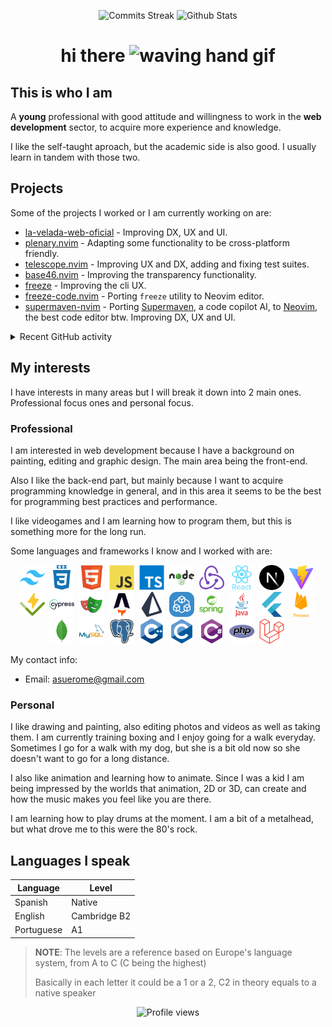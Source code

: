 <p align="center">
  <img alt="Commits Streak" width="467" height="auto" src="https://github-readme-streak-stats.herokuapp.com/?user=AlejandroSuero&theme=catppuccin-mocha" />
  <img alt="Github Stats" width="467" height="auto" src="https://github-readme-stats-three-red-66.vercel.app/api?username=AlejandroSuero&theme=rose_pine&count_private=true&show_icons=true&border_radius=8&locale=en&include_all_commits=true&custom_title=GitHub%20Stats&disable_animations=true" />
</p>


<h1 align="center">hi there <img src="https://media.giphy.com/media/hvRJCLFzcasrR4ia7z/giphy.gif" alt="waving hand gif" width="40"></h1>

## This is who I am

A **young** professional with good attitude and willingness to work in the **web development** sector, to acquire more experience and knowledge.

I like the self-taught aproach, but the academic side is also good. I usually learn in tandem with those two.

## Projects

Some of the projects I worked or I am currently working on are:

- [la-velada-web-oficial](https://github.com/midudev/la-velada-web-oficial) - Improving DX, UX and UI.
- [plenary.nvim](https://github.com/nvim-lua/plenary.nvim) - Adapting some functionality to be cross-platform friendly.
- [telescope.nvim](https://github.com/nvim-telescope/telescope.nvim) - Improving UX and DX, adding and fixing test suites.
- [base46.nvim](https://github.com/jayden-chan/base46.nvim) - Improving the transparency functionality.
- [freeze](https://github.com/charmbracelet/freeze) - Improving the cli UX.
- [freeze-code.nvim](https://github.com/AlejandroSuero/freeze-code.nvim) - Porting `freeze` utility to Neovim editor.
- [supermaven-nvim](https://github.com/supermaven-inc/supermaven-nvim) - Porting [Supermaven](https://supermaven.com/), a code copilot AI, to [Neovim](https://neovim.io/), the best code editor btw. Improving DX, UX and UI.

<details>
  <summary>Recent GitHub activity</summary>

  <!--START_SECTION:activity-->
1. 🗣 Commented on [#96](https://github.com/huggingface/llm.nvim/issues/96#issuecomment-2176962801) in [huggingface/llm.nvim](https://github.com/huggingface/llm.nvim)
2. 🗣 Commented on [#19](https://github.com/supermaven-inc/supermaven-nvim/issues/19#issuecomment-2176942360) in [supermaven-inc/supermaven-nvim](https://github.com/supermaven-inc/supermaven-nvim)
3. 🎉 Merged PR [#2](https://github.com/AlejandroSuero/3D-product-customization/pull/2) in [AlejandroSuero/3D-product-customization](https://github.com/AlejandroSuero/3D-product-customization)
4. 💪 Opened PR [#2](https://github.com/AlejandroSuero/3D-product-customization/pull/2) in [AlejandroSuero/3D-product-customization](https://github.com/AlejandroSuero/3D-product-customization)
5. 🎉 Merged PR [#15](https://github.com/AlejandroSuero/freeze-code.nvim/pull/15) in [AlejandroSuero/freeze-code.nvim](https://github.com/AlejandroSuero/freeze-code.nvim)
<!--END_SECTION:activity-->

</details>

## My interests

I have interests in many areas but I will break it down into 2 main ones. Professional focus ones and personal focus.

### Professional

I am interested in web development because I have a background on painting, editing and graphic design. The main area being the front-end.

Also I like the back-end part, but mainly because I want to acquire programming knowledge in general, and in this area it seems to be the best for programming best practices and performance.

I like videogames and I am learning how to program them, but this is something more for the long run.

Some languages and frameworks I know and I worked with are:

<p align="center">
  <img src="https://github.com/devicons/devicon/blob/master/icons/tailwindcss/tailwindcss-original.svg" title="TailwindCSS" alt="TailwindCSS" width="40" height="40"/>&nbsp;
  <img src="https://github.com/devicons/devicon/blob/master/icons/css3/css3-plain-wordmark.svg"  title="CSS3" alt="CSS" width="40" height="40"/>&nbsp;
  <img src="https://github.com/devicons/devicon/blob/master/icons/html5/html5-original.svg" title="HTML5" alt="HTML" width="40" height="40"/>&nbsp;
  <img src="https://github.com/devicons/devicon/blob/master/icons/javascript/javascript-original.svg" title="JavaScript" alt="JavaScript" width="40" height="40"/>&nbsp;
  <img src="https://github.com/devicons/devicon/blob/master/icons/typescript/typescript-original.svg" title="TypeScript" alt="TypeScript" width="40" height="40"/>&nbsp;
  <img src="https://github.com/devicons/devicon/blob/master/icons/nodejs/nodejs-original-wordmark.svg" title="NodeJS" alt="NodeJS" width="40" height="40"/>&nbsp;
  <img src="https://github.com/devicons/devicon/blob/master/icons/redux/redux-original.svg" title="Redux" alt="Redux " width="40" height="40"/>&nbsp;
  <img src="https://github.com/devicons/devicon/blob/master/icons/react/react-original-wordmark.svg" title="React" alt="React" width="40" height="40"/>&nbsp;
  <img src="https://github.com/devicons/devicon/blob/master/icons/nextjs/nextjs-original.svg" title="NextJS" alt="NextJS" width="40" height="40"/>&nbsp;
  <img src="https://github.com/devicons/devicon/blob/master/icons/vitejs/vitejs-original.svg" title="Vite" alt="Vite" width="40" height="40"/>&nbsp;
  <img src="https://github.com/devicons/devicon/blob/master/icons/vitest/vitest-original.svg" title="Vitest" alt="Vitest" width="40" height="40"/>&nbsp;
  <img src="https://github.com/devicons/devicon/blob/master/icons/cypressio/cypressio-original-wordmark.svg" title="Cypress" alt="Cypress" width="40" height="40"/>&nbsp;
  <img src="https://github.com/devicons/devicon/blob/master/icons/playwright/playwright-original.svg" title="Cypress" alt="Cypress" width="40" height="40"/>&nbsp;
  <img src="https://github.com/devicons/devicon/blob/master/icons/astro/astro-original.svg" title="Astro" alt="Astro" width="40" height="40"/>&nbsp;
  <img src="https://github.com/devicons/devicon/blob/master/icons/prisma/prisma-original.svg" title="Prisma" alt="Prisma" width="40" height="40"/>&nbsp;
  <img src="https://github.com/devicons/devicon/blob/master/icons/trpc/trpc-original.svg" title="TRPC" alt="TRPC" width="40" height="40"/>&nbsp;
  <img src="https://github.com/devicons/devicon/blob/master/icons/spring/spring-original-wordmark.svg" title="Spring" alt="Spring" width="40" height="40"/>&nbsp;
  <img src="https://github.com/devicons/devicon/blob/master/icons/java/java-original-wordmark.svg" title="Java" alt="Java" width="40" height="40"/>&nbsp;
  <img src="https://github.com/devicons/devicon/blob/master/icons/flutter/flutter-original.svg" title="Flutter" alt="Flutter" width="40" height="40"/>&nbsp;
  <img src="https://github.com/devicons/devicon/blob/master/icons/firebase/firebase-plain-wordmark.svg" title="Firebase" alt="Firebase" width="40" height="40"/>&nbsp;
  <img src="https://github.com/devicons/devicon/blob/master/icons/mongodb/mongodb-original.svg" title="MongoDB" alt="MongoDB" width="40" height="40"/>&nbsp;
  <img src="https://github.com/devicons/devicon/blob/master/icons/mysql/mysql-original-wordmark.svg" title="MySQL"  alt="MySQL" width="40" height="40"/>&nbsp;
  <img src="https://github.com/devicons/devicon/blob/master/icons/postgresql/postgresql-original.svg" title="PostgreSQL" alt="PostgreSQL" width="40" height="40"/>&nbsp;
  <img src="https://github.com/devicons/devicon/blob/master/icons/cplusplus/cplusplus-original.svg" title="C++" alt="CPlusPlus" width="40" height="40"/>&nbsp;
  <img src="https://github.com/devicons/devicon/blob/master/icons/c/c-original.svg" title="C" alt="C" width="40" height="40"/>&nbsp;
  <img src="https://github.com/devicons/devicon/blob/master/icons/csharp/csharp-original.svg" title="C" alt="C" width="40" height="40"/>&nbsp;
  <img src="https://github.com/devicons/devicon/blob/master/icons/php/php-original.svg" title="PHP" alt="PHP" width="40" height="40"/>&nbsp;
  <img src="https://github.com/devicons/devicon/blob/master/icons/laravel/laravel-original.svg" title="PHP" alt="PHP" width="40" height="40"/>&nbsp;
</p>
  
My contact info:
  - Email: asuerome@gmail.com
  
### Personal

I like drawing and painting, also editing photos and videos as well as taking them. I am currently training boxing and I enjoy going for a walk everyday. Sometimes I go for a walk with my dog, but she is a bit old now so she doesn't want to go for a long distance.

I also like animation and learning how to animate. Since I was a kid I am being impressed by the worlds that animation, 2D or 3D, can create and how the music makes you feel like you are there.

I am learning how to play drums at the moment. I am a bit of a metalhead, but what drove me to this were the 80's rock.

## Languages I speak

| Language     | Level         |
|--------------|---------------|
| Spanish      | Native        |
| English      | Cambridge B2  |
| Portuguese   | A1            |

> **NOTE**: The levels are a reference based on Europe's language system, from A to C (C being the highest)
>
> Basically in each letter it could be a 1 or a 2, C2 in theory equals to a native speaker

<p align="center"><img src="https://komarev.com/ghpvc/?username=AlejandroSuero&style=rounded-square&color=blue" alt="Profile views"></p>
